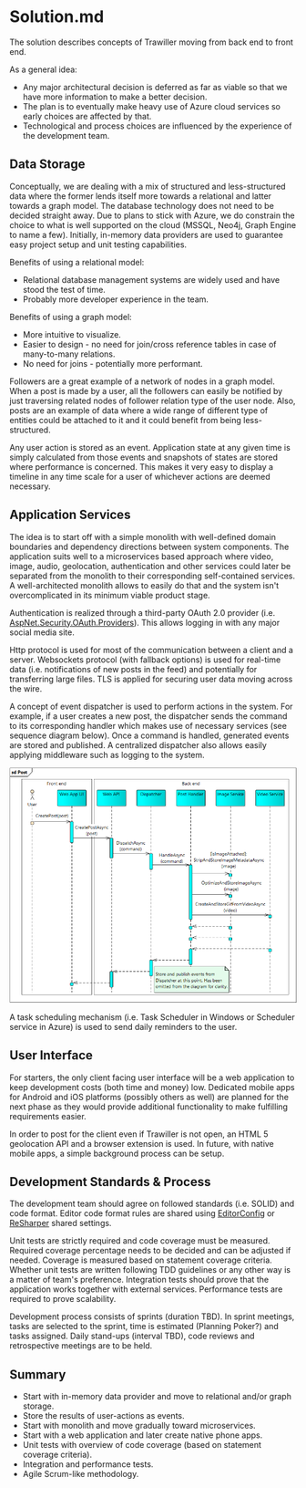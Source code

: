 # Solution.md

The solution describes concepts of Trawiller moving from back end to front end.

As a general idea:

- Any major architectural decision is deferred as far as viable so that we have more information to make a better decision.
- The plan is to eventually make heavy use of Azure cloud services so early choices are affected by that.
- Technological and process choices are influenced by the experience of the development team.

## Data Storage

Conceptually, we are dealing with a mix of structured and less-structured data where the former lends itself more towards a relational and latter towards a graph model. The database technology does not need to be decided straight away. Due to plans to stick with Azure, we do constrain the choice to what is well supported on the cloud (MSSQL, Neo4j, Graph Engine to name a few). Initially, in-memory data providers are used to guarantee easy project setup and unit testing capabilities.

Benefits of using a relational model:
- Relational database management systems are widely used and have stood the test of time.
- Probably more developer experience in the team.

Benefits of using a graph model:
- More intuitive to visualize.
- Easier to design - no need for join/cross reference tables in case of many-to-many relations.
- No need for joins - potentially more performant.

Followers are a great example of a network of nodes in a graph model. When a post is made by a user, all the followers can easily be notified by just traversing related nodes of follower relation type of the user node. Also, posts are an example of data where a wide range of different type of entities could be attached to it and it could benefit from being less-structured.

Any user action is stored as an event. Application state at any given time is simply calculated from those events and snapshots of states are stored where performance is concerned. This makes it very easy to display a timeline in any time scale for a user of whichever actions are deemed necessary.

## Application Services

The idea is to start off with a simple monolith with well-defined domain boundaries and dependency directions between system components. The application suits well to a microservices based approach where video, image, audio, geolocation, authentication and other services could later be separated from the monolith to their corresponding self-contained services. A well-architected monolith allows to easily do that and the system isn't overcomplicated in its minimum viable product stage.

Authentication is realized through a third-party OAuth 2.0 provider (i.e. [AspNet.Security.OAuth.Providers](https://github.com/aspnet-contrib/AspNet.Security.OAuth.Providers)). This allows logging in with any major social media site.

Http protocol is used for most of the communication between a client and a server. Websockets protocol (with fallback options) is used for real-time data (i.e. notifications of new posts in the feed) and potentially for transferring large files. TLS is applied for securing user data moving across the wire.

A concept of event dispatcher is used to perform actions in the system. For example, if a user creates a new post, the dispatcher sends the command to its corresponding handler which makes use of necessary services (see sequence diagram below). Once a command is handled, generated events are stored and published. A centralized dispatcher also allows easily applying middleware such as logging to the system.

![User post sequence diagram](post-sequence-diagram.png)

A task scheduling mechanism (i.e. Task Scheduler in Windows or Scheduler service in Azure) is used to send daily reminders to the user.

## User Interface

For starters, the only client facing user interface will be a web application to keep development costs (both time and money) low. Dedicated mobile apps for Android and iOS platforms (possibly others as well) are planned for the next phase as they would provide additional functionality to make fulfilling requirements easier.

In order to post for the client even if Trawiller is not open, an HTML 5 geolocation API and a browser extension is used. In future, with native mobile apps, a simple background process can be setup.

## Development Standards & Process

The development team should agree on followed standards (i.e. SOLID) and code format. Editor code format rules are shared using [EditorConfig](http://editorconfig.org/) or [ReSharper](https://www.jetbrains.com/resharper/) shared settings.

Unit tests are strictly required and code coverage must be measured. Required coverage percentage needs to be decided and can be adjusted if needed. Coverage is measured based on statement coverage criteria. Whether unit tests are written following TDD guidelines or any other way is a matter of team's preference. Integration tests should prove that the application works together with external services. Performance tests are required to prove scalability.

Development process consists of sprints (duration TBD). In sprint meetings, tasks are selected to the sprint, time is estimated (Planning Poker?) and tasks assigned. Daily stand-ups (interval TBD), code reviews and retrospective meetings are to be held.

## Summary

- Start with in-memory data provider and move to relational and/or graph storage.
- Store the results of user-actions as events.
- Start with monolith and move gradually toward microservices.
- Start with a web application and later create native phone apps.
- Unit tests with overview of code coverage (based on statement coverage criteria).
- Integration and performance tests.
- Agile Scrum-like methodology.